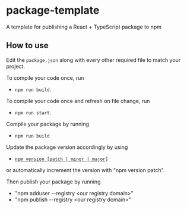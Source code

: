 # package-template

A template for publishing a React + TypeScript package to npm

## How to use

Edit the `package.json` along with every other required file to match your project.

To compile your code once, run

- `npm run build`.

To compile your code once and refresh on file change, run

- `npm run start`.

Compile your package by running

- `npm run build`

Update the package version accordingly by using

- [`npm version [patch | minor | major]`](https://docs.npmjs.com/about-semantic-versioning)

or automatically increment the version with "npm version patch".

Then publish your package by running

- "npm adduser --registry \<our registry domain\>"
- "npm publish --registry \<our registry domain\>"

